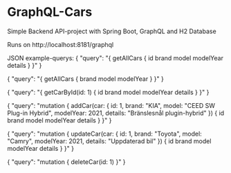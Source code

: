 # GraphQL-Cars
Simple Backend API-project with Spring Boot, GraphQL and H2 Database

Runs on http://localhost:8181/graphql

JSON example-querys:
{
  "query": "{ getAllCars { id brand model modelYear details } }"
}

{
  "query": "{ getAllCars { brand model modelYear } }"
}

{
  "query": "{ getCarById(id: 1) { id brand model modelYear details } }"
}

{
  "query": "mutation { addCar(car: { id: 1, brand: \"KIA\", model: \"CEED SW Plug-in Hybrid\", modelYear: 2021, details: \"Bränslesnål plugin-hybrid\" }) { id brand model modelYear details } }"
}

{
  "query": "mutation { updateCar(car: { id: 1, brand: \"Toyota\", model: \"Camry\", modelYear: 2021, details: \"Uppdaterad bil\" }) { id brand model modelYear details } }"
}

{
  "query": "mutation { deleteCar(id: 1) }"
}
